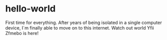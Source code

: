 # hello-world
First time for everything.
After years of being isolated in a single computer device, I`m finally able to move on to this internet. Watch out world Yfii Zfmebo is here!
